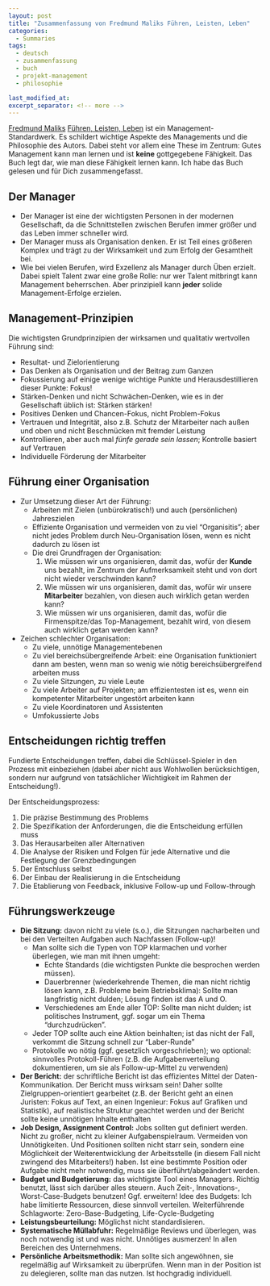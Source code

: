 ```yaml
---
layout: post
title: "Zusammenfassung von Fredmund Maliks Führen, Leisten, Leben"
categories:
  - Summaries
tags:
  - deutsch
  - zusammenfassung
  - buch
  - projekt-management
  - philosophie

last_modified_at:
excerpt_separator: <!-- more -->
---
```


[Fredmund Maliks](https://de.wikipedia.org/wiki/Fredmund_Malik) [Führen, Leisten, Leben](https://www.amazon.de/dp/3593501279/) ist ein Management-Standardwerk. Es schildert wichtige Aspekte des Managements und die Philosophie des Autors. Dabei steht vor allem eine These im Zentrum: Gutes Management kann man lernen und ist **keine** gottgegebene Fähigkeit. Das Buch legt dar, wie man diese Fähigkeit lernen kann. Ich habe das Buch gelesen und für Dich zusammengefasst.

<!-- more -->


## Der Manager

* Der Manager ist eine der wichtigsten Personen in der modernen Gesellschaft, da die Schnittstellen zwischen Berufen immer größer und das Leben immer schneller wird.
* Der Manager muss als Organisation denken. Er ist Teil eines größeren Komplex und trägt zu der Wirksamkeit und zum Erfolg der Gesamtheit bei.
* Wie bei vielen Berufen, wird Exzellenz als Manager durch Üben erzielt. Dabei spielt Talent zwar eine große Rolle: nur wer Talent mitbringt kann Management beherrschen. Aber prinzipiell kann **jeder** solide Management-Erfolge erzielen.


## Management-Prinzipien

Die wichtigsten Grundprinzipien der wirksamen und qualitativ wertvollen Führung sind:
  * Resultat- und Zielorientierung
  * Das Denken als Organisation und der Beitrag zum Ganzen
  * Fokussierung auf einige wenige wichtige Punkte und Herausdestillieren dieser Punkte: Fokus!
  * Stärken-Denken und nicht Schwächen-Denken, wie es in der Gesellschaft üblich ist: Stärken stärken!
  * Positives Denken und Chancen-Fokus, nicht Problem-Fokus
  * Vertrauen und Integrität, also z.B. Schutz der Mitarbeiter nach außen und oben und nicht Beschmücken mit fremder Leistung
  * Kontrollieren, aber auch mal *fünfe gerade sein lassen*; Kontrolle basiert auf Vertrauen
  * Individuelle Förderung der Mitarbeiter


## Führung einer Organisation

* Zur Umsetzung dieser Art der Führung:
  * Arbeiten mit Zielen (unbürokratisch!) und auch (persönlichen) Jahreszielen
  * Effiziente Organisation und vermeiden von zu viel “Organisitis”; aber nicht jedes Problem durch Neu-Organisation lösen, wenn es nicht dadurch zu lösen ist
  * Die drei Grundfragen der Organisation:
    1. Wie müssen wir uns organisieren, damit das, wofür der **Kunde** uns bezahlt, im Zentrum der Aufmerksamkeit steht und von dort nicht wieder verschwinden kann?
    2. Wie müssen wir uns organisieren, damit das, wofür wir unsere **Mitarbeiter** bezahlen, von diesen auch wirklich getan werden kann?
    3. Wie müssen wir uns organisieren, damit das, wofür die Firmenspitze/das Top-Management, bezahlt wird, von diesem auch wirklich getan werden kann?
* Zeichen schlechter Organisation:
  * Zu viele, unnötige Managementebenen
  * Zu viel bereichsübergreifende Arbeit: eine Organisation funktioniert dann am besten, wenn man so wenig wie nötig bereichsübergreifend arbeiten muss
  * Zu viele Sitzungen, zu viele Leute
  * Zu viele Arbeiter auf Projekten; am effizientesten ist es, wenn ein kompetenter Mitarbeiter ungestört arbeiten kann
  * Zu viele Koordinatoren und Assistenten
  * Umfokussierte Jobs


## Entscheidungen richtig treffen

Fundierte Entscheidungen treffen, dabei die Schlüssel-Spieler in den Prozess mit einbeziehen (dabei aber nicht aus Wohlwollen berücksichtigen, sondern nur aufgrund von tatsächlicher Wichtigkeit im Rahmen der Entscheidung!).

Der Entscheidungsprozess:
  1. Die präzise Bestimmung des Problems
  2. Die Spezifikation der Anforderungen, die die Entscheidung erfüllen muss
  3. Das Herausarbeiten aller Alternativen
  4. Die Analyse der Risiken und Folgen für jede Alternative und die Festlegung der Grenzbedingungen
  5. Der Entschluss selbst
  6. Der Einbau der Realisierung in die Entscheidung
  7. Die Etablierung von Feedback, inklusive Follow-up und Follow-through


## Führungswerkzeuge

* **Die Sitzung:** davon nicht zu viele (s.o.), die Sitzungen nacharbeiten und bei den Verteilten Aufgaben auch Nachfassen (Follow-up)!
  * Man sollte sich die Typen von TOP klarmachen und vorher überlegen, wie man mit ihnen umgeht:
    * Echte Standards (die wichtigsten Punkte die besprochen werden müssen).
    * Dauerbrenner (wiederkehrende Themen, die man nicht richtig lösen kann, z.B. Probleme beim Betriebsklima): Sollte man langfristig nicht dulden; Lösung finden ist das A und O.
    * Verschiedenes am Ende aller TOP: Sollte man nicht dulden; ist politisches Instrument, ggf. sogar um ein Thema “durchzudrücken”.
  * Jeder TOP sollte auch eine Aktion beinhalten; ist das nicht der Fall, verkommt die Sitzung schnell zur “Laber-Runde”
  * Protokolle wo nötig (ggf. gesetzlich vorgeschrieben); wo optional: sinnvolles Protokoll-Führen (z.B. die Aufgabenverteilung dokumentieren, um sie als Follow-up-Mittel zu verwenden)
* **Der Bericht:** der schriftliche Bericht ist das effizientes Mittel der Daten-Kommunikation. Der Bericht muss wirksam sein! Daher sollte Zielgruppen-orientiert gearbeitet (z.B. der Bericht geht an einen Juristen: Fokus auf Text, an einen Ingenieur: Fokus auf Grafiken und Statistik), auf realistische Struktur geachtet werden und der Bericht sollte keine unnötigen Inhalte enthalten
* **Job Design, Assignment Control:** Jobs sollten gut definiert werden. Nicht zu großer, nicht zu kleiner Aufgabenspielraum. Vermeiden von Unnötigkeiten. Und Positionen sollten nicht starr sein, sondern eine Möglichkeit der Weiterentwicklung der Arbeitsstelle (in diesem Fall nicht zwingend des Mitarbeiters!) haben. Ist eine bestimmte Position oder Aufgabe nicht mehr notwendig, muss sie überführt/abgeändert werden.
* **Budget und Budgetierung:** das wichtigste Tool eines Managers. Richtig benutzt, lässt sich darüber alles steuern. Auch Zeit-, Innovations-, Worst-Case-Budgets benutzen! Ggf. erweitern! Idee des Budgets: Ich habe limitierte Ressourcen, diese sinnvoll verteilen. Weiterführende Schlagworte: Zero-Base-Budgeting, Life-Cycle-Budgeting
* **Leistungsbeurteilung:** Möglichst nicht standardisieren.
* **Systematische Müllabfuhr:** Regelmäßige Reviews und überlegen, was noch notwendig ist und was nicht. Unnötiges ausmerzen! In allen Bereichen des Unternehmens.
* **Persönliche Arbeitsmethodik:** Man sollte sich angewöhnen, sie regelmäßig auf Wirksamkeit zu überprüfen. Wenn man in der Position ist zu delegieren, sollte man das nutzen. Ist hochgradig individuell. 

